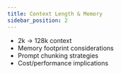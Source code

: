 ```yaml
---
title: Context Length & Memory
sidebar_position: 2
---
```


- 2k → 128k context
- Memory footprint considerations
- Prompt chunking strategies
- Cost/performance implications
